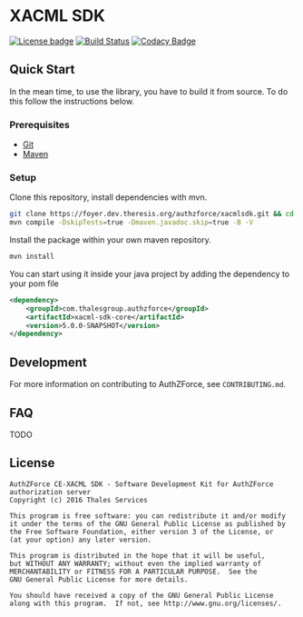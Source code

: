 # XACML SDK
[![License badge](https://img.shields.io/badge/license-GPL-blue.svg)](https://opensource.org/licenses/GPL-3.0)
[![Build Status](https://jenkins.dev.theresis.org/jenkins/buildStatus/icon?job=authzforce-xacmlsdk)](https://jenkins.dev.theresis.org/jenkins/job/authzforce-xacmlsdk/)
[![Codacy Badge](https://api.codacy.com/project/badge/Grade/350fb29478014aec81bd6e28067e1355)](https://www.codacy.com/app/romain-ferrari/xacmlsdk?utm_source=tuleap.ow2.org&amp;utm_medium=referral&amp;utm_content=plugins/git/authzforce/xacmlsdk&amp;utm_campaign=Badge_Grade)

Quick Start
-----------
In the mean time, to use the library, you have to build it from source. 
To do this follow the instructions below.

### Prerequisites
* [Git](https://git-scm.org)
* [Maven](https://maven.apache.org/)

### Setup
Clone this repository, install dependencies with mvn.

```bash
git clone https://foyer.dev.theresis.org/authzforce/xacmlsdk.git && cd xacmlsdk
mvn compile -DskipTests=true -Dmaven.javadoc.skip=true -B -V
```

Install the package within your own maven repository.
```bash
mvn install
````

You can start using it inside your java project by adding the dependency to your pom file
```xml
<dependency>
	<groupId>com.thalesgroup.authzforce</groupId>
	<artifactId>xacml-sdk-core</artifactId>
	<version>5.0.0-SNAPSHOT</version>
</dependency>
````

Development
-----------
For more information on contributing to AuthZForce, see `CONTRIBUTING.md`.

FAQ
-----------
TODO

License
-------
```
AuthZForce CE-XACML SDK - Software Development Kit for AuthZForce authorization server
Copyright (c) 2016 Thales Services

This program is free software: you can redistribute it and/or modify
it under the terms of the GNU General Public License as published by
the Free Software Foundation, either version 3 of the License, or
(at your option) any later version.

This program is distributed in the hope that it will be useful,
but WITHOUT ANY WARRANTY; without even the implied warranty of
MERCHANTABILITY or FITNESS FOR A PARTICULAR PURPOSE.  See the
GNU General Public License for more details.

You should have received a copy of the GNU General Public License
along with this program.  If not, see http://www.gnu.org/licenses/.
```